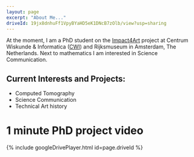 ```yaml
---
layout: page
excerpt: "About Me..."
driveId: 19jx8dnhuFf1VpyBYaHD5eK1DNcB7zOlb/view?usp=sharing
---
```


At the moment, I am a PhD student on the [Impact4Art](https://www.nicas-research.nl/projects/impact4art/) project at Centrum Wiskunde & Informatica ([CWI](https://www.cwi.nl/)) and Rijksmuseum in Amsterdam, The Netherlands. Next to mathematics I am interested in Science Communication. 

## Current Interests and Projects:
- Computed Tomography
- Science Communication
- Technical Art history

# 1 minute PhD project video

{% include googleDrivePlayer.html id=page.driveId %}

